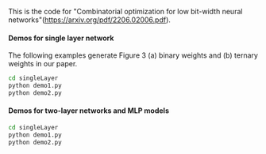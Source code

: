 This is the code for "Combinatorial optimization for low bit-width neural networks"(https://arxiv.org/pdf/2206.02006.pdf).
#### Demos for single layer network
The following examples generate Figure 3 (a) binary weights and (b) ternary weights in our paper.
```bash
cd singleLayer
python demo1.py
python demo2.py
```
#### Demos for two-layer networks and MLP models
```bash
cd singleLayer
python demo1.py
python demo2.py
```

